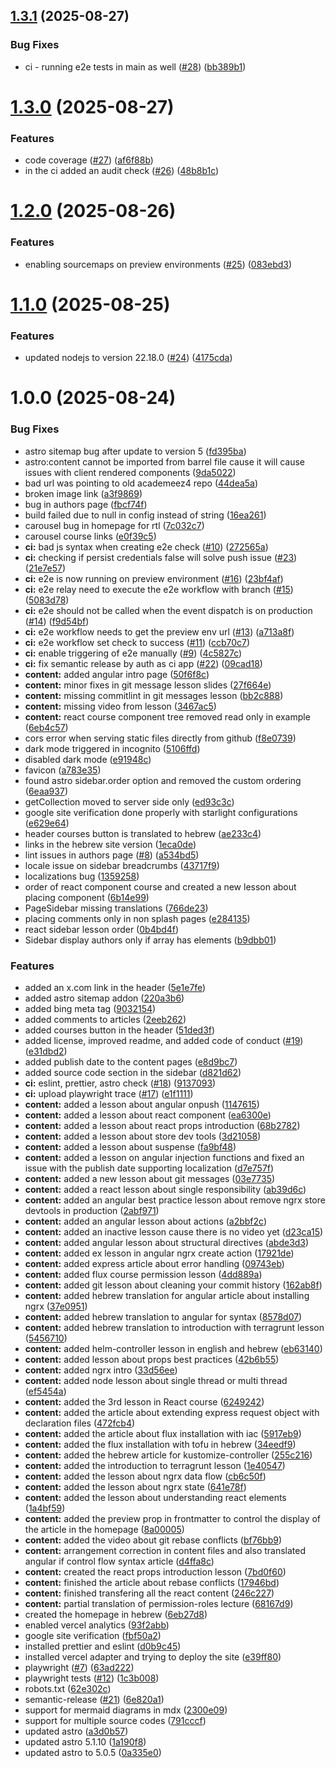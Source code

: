 ## [1.3.1](https://github.com/ywarezk/academeez/compare/v1.3.0...v1.3.1) (2025-08-27)


### Bug Fixes

* ci - running e2e tests in main as well ([#28](https://github.com/ywarezk/academeez/issues/28)) ([bb389b1](https://github.com/ywarezk/academeez/commit/bb389b11137240d181937f47ba33f27c6f761d2f))

# [1.3.0](https://github.com/ywarezk/academeez/compare/v1.2.0...v1.3.0) (2025-08-27)


### Features

* code coverage ([#27](https://github.com/ywarezk/academeez/issues/27)) ([af6f88b](https://github.com/ywarezk/academeez/commit/af6f88bd93c311ce3441e080092076afa134513d))
* in the ci added an audit check ([#26](https://github.com/ywarezk/academeez/issues/26)) ([48b8b1c](https://github.com/ywarezk/academeez/commit/48b8b1cccae18c0d0458afde318a6fba8a8a9c99))

# [1.2.0](https://github.com/ywarezk/academeez/compare/v1.1.0...v1.2.0) (2025-08-26)


### Features

* enabling sourcemaps on preview environments ([#25](https://github.com/ywarezk/academeez/issues/25)) ([083ebd3](https://github.com/ywarezk/academeez/commit/083ebd396aa678eafff971a316360b6078ec635d))

# [1.1.0](https://github.com/ywarezk/academeez/compare/v1.0.0...v1.1.0) (2025-08-25)


### Features

* updated nodejs to version 22.18.0 ([#24](https://github.com/ywarezk/academeez/issues/24)) ([4175cda](https://github.com/ywarezk/academeez/commit/4175cdaea468e0d3aa2b061cc2079246fe4c9ca1))

# 1.0.0 (2025-08-24)


### Bug Fixes

* astro sitemap bug after update to version 5 ([fd395ba](https://github.com/ywarezk/academeez/commit/fd395ba1a85f02d1d1c65a62379360118102788d))
* astro:content cannot be imported from barrel file cause it will cause issues with client rendered components ([9da5022](https://github.com/ywarezk/academeez/commit/9da5022a241d31eef5716676afe907767b32a9e8))
* bad url was pointing to old academeez4 repo ([44dea5a](https://github.com/ywarezk/academeez/commit/44dea5a4985987ecdea85db6dc1d7e5c500691b4))
* broken image link ([a3f9869](https://github.com/ywarezk/academeez/commit/a3f98695fdd1bde6019647a14f5cf66a7f7787c0))
* bug in authors page ([fbcf74f](https://github.com/ywarezk/academeez/commit/fbcf74f687b20695d3882f9cf2cde1ad632b3bb7))
* build failed due to null in config instead of string ([16ea261](https://github.com/ywarezk/academeez/commit/16ea2611a2f3fab68695a3511a3d23d68b6a2439))
* carousel bug in homepage for rtl ([7c032c7](https://github.com/ywarezk/academeez/commit/7c032c72891a0de81a7db70b383dd96081bf6d6f))
* carousel course links ([e0f39c5](https://github.com/ywarezk/academeez/commit/e0f39c57bd5c3b0026c0c5365b7853a2b5462953))
* **ci:** bad js syntax when creating e2e check ([#10](https://github.com/ywarezk/academeez/issues/10)) ([272565a](https://github.com/ywarezk/academeez/commit/272565a6534fc44150f931bf740148f47b532506))
* **ci:** checking if persist credentials false will solve push issue ([#23](https://github.com/ywarezk/academeez/issues/23)) ([21e7e57](https://github.com/ywarezk/academeez/commit/21e7e57707e75d2b4321ddc80cd12979322f11d0))
* **ci:** e2e is now running on preview environment ([#16](https://github.com/ywarezk/academeez/issues/16)) ([23bf4af](https://github.com/ywarezk/academeez/commit/23bf4af354e78d7f597ad096dcd7f67ba50aa417))
* **ci:** e2e relay need to execute the e2e workflow with branch ([#15](https://github.com/ywarezk/academeez/issues/15)) ([5083d78](https://github.com/ywarezk/academeez/commit/5083d78566ad6222d18335ac1ca7b3e9c1ecbe05))
* **ci:** e2e should not be called when the event dispatch is on production ([#14](https://github.com/ywarezk/academeez/issues/14)) ([f9d54bf](https://github.com/ywarezk/academeez/commit/f9d54bf09f2fee49edd07272746f94300e4d9434))
* **ci:** e2e workflow needs to get the preview env url ([#13](https://github.com/ywarezk/academeez/issues/13)) ([a713a8f](https://github.com/ywarezk/academeez/commit/a713a8f183f85f3b9560dd0b95f2959956859059))
* **ci:** e2e workflow set check to success ([#11](https://github.com/ywarezk/academeez/issues/11)) ([ccb70c7](https://github.com/ywarezk/academeez/commit/ccb70c730da00769b0a368c6a99a627b1f90c6b6))
* **ci:** enable triggering of e2e manually ([#9](https://github.com/ywarezk/academeez/issues/9)) ([4c5827c](https://github.com/ywarezk/academeez/commit/4c5827ce0f82ad3769730d69ce6043f030347bdd))
* **ci:** fix semantic release by auth as ci app ([#22](https://github.com/ywarezk/academeez/issues/22)) ([09cad18](https://github.com/ywarezk/academeez/commit/09cad1890e8629d0fcfddf957ac142bc19a0942b))
* **content:** added angular intro page ([50f6f8c](https://github.com/ywarezk/academeez/commit/50f6f8c867ecb96d5160815d78699e02a6d3ed77))
* **content:** minor fixes in git message lesson slides ([27f664e](https://github.com/ywarezk/academeez/commit/27f664e56e61b5bc9733dc73163f72341545d981))
* **content:** missing commitlint in git messages lesson ([bb2c888](https://github.com/ywarezk/academeez/commit/bb2c88880ffd361a14ecc0430ff302ad6830b209))
* **content:** missing video from lesson ([3467ac5](https://github.com/ywarezk/academeez/commit/3467ac56dc88be8a37326c228615e9bf32e8c9ed))
* **content:** react course component tree removed read only in example ([6eb4c57](https://github.com/ywarezk/academeez/commit/6eb4c577ab8f44905c718ac29f03f0bd8d3e57a5))
* cors error when serving static files directly from github ([f8e0739](https://github.com/ywarezk/academeez/commit/f8e0739d6eb9127a1b90c448300427f43ec74a90))
* dark mode triggered in incognito ([5106ffd](https://github.com/ywarezk/academeez/commit/5106ffd3f9928ddcc4a6c445861d4c6658e28083))
* disabled dark mode ([e91948c](https://github.com/ywarezk/academeez/commit/e91948c7aa807ed4dac2282edc013c9a97756be8))
* favicon ([a783e35](https://github.com/ywarezk/academeez/commit/a783e3531b3e777c4dab5d99f11a6088485a1df3))
* found astro sidebar.order option and removed the custom ordering ([6eaa937](https://github.com/ywarezk/academeez/commit/6eaa937293f7eff0215870a1ad97213fe0c5e33b))
* getCollection moved to server side only ([ed93c3c](https://github.com/ywarezk/academeez/commit/ed93c3cea9633a2935a444a94071666da7a34216))
* google site verification done properly with starlight configurations ([e629e64](https://github.com/ywarezk/academeez/commit/e629e64dbc64cc0c8d4ba5b1e8f4d074818e0896))
* header courses button is translated to hebrew ([ae233c4](https://github.com/ywarezk/academeez/commit/ae233c4076417fad7feff220e6326ed918c6a39b))
* links in the hebrew site version ([1eca0de](https://github.com/ywarezk/academeez/commit/1eca0deeb13f8b7ddf0b3784bcfc29964f685d33))
* lint issues in authors page ([#8](https://github.com/ywarezk/academeez/issues/8)) ([a534bd5](https://github.com/ywarezk/academeez/commit/a534bd5dd395006c80ae5ce408db851770cad7ab))
* locale issue on sidebar breadcrumbs ([43717f9](https://github.com/ywarezk/academeez/commit/43717f987f0f11563c04c95f9ce05f783fbaf2d6))
* localizations bug ([1359258](https://github.com/ywarezk/academeez/commit/13592588aeacdcd09da3a3aeca3cb3cffeef967d))
* order of react component course and created a new lesson about placing component ([6b14e99](https://github.com/ywarezk/academeez/commit/6b14e992c5a82f5dffeaebdd234b1046eb1ddb8e))
* PageSidebar missing translations ([766de23](https://github.com/ywarezk/academeez/commit/766de23b0b8da31b5fcb9613847f27ab40b54d18))
* placing comments only in non splash pages ([e284135](https://github.com/ywarezk/academeez/commit/e284135223e98129037c8d025faed9bc83ef6f57))
* react sidebar lesson order ([0b4bd4f](https://github.com/ywarezk/academeez/commit/0b4bd4f45a25f642cd4731fefd17fb5963d11d85))
* Sidebar display authors only if array has elements ([b9dbb01](https://github.com/ywarezk/academeez/commit/b9dbb01d95caf00c95b0c2ae9254bb07e5fdb35d))


### Features

* added an x.com link in the header ([5e1e7fe](https://github.com/ywarezk/academeez/commit/5e1e7fef57e61cf4fa36ecaad10c0e5104321b33))
* added astro sitemap addon ([220a3b6](https://github.com/ywarezk/academeez/commit/220a3b643dee4c97afa6a569e506ae32685679e1))
* added bing meta tag ([9032154](https://github.com/ywarezk/academeez/commit/9032154c76fa85c160421cc29e1ab6be12f697e7))
* added comments to articles ([2eeb262](https://github.com/ywarezk/academeez/commit/2eeb262b034ee140f0737f1eb5273e623640e7f4))
* added courses button in the header ([51ded3f](https://github.com/ywarezk/academeez/commit/51ded3f0669a9243d1c547cfb1578c7d66ea1b76))
* added license, improved readme, and added code of conduct ([#19](https://github.com/ywarezk/academeez/issues/19)) ([e31dbd2](https://github.com/ywarezk/academeez/commit/e31dbd2f3bd3a5c185f9a06667503f1b9edfe79e))
* added publish date to the content pages ([e8d9bc7](https://github.com/ywarezk/academeez/commit/e8d9bc72e1cc708fb60302b18708f38e756dea9a))
* added source code section in the sidebar ([d821d62](https://github.com/ywarezk/academeez/commit/d821d62f87345e642b7bef652e5ed879cbfc40d5))
* **ci:** eslint, prettier, astro check ([#18](https://github.com/ywarezk/academeez/issues/18)) ([9137093](https://github.com/ywarezk/academeez/commit/9137093ee336982a5aa9f3790c12953912e129b5))
* **ci:** upload playwright trace ([#17](https://github.com/ywarezk/academeez/issues/17)) ([e1f1111](https://github.com/ywarezk/academeez/commit/e1f111147ce79bcd5c274125cb4bb02636662674))
* **content:** added a lesson about angular onpush ([1147615](https://github.com/ywarezk/academeez/commit/11476156d91a1d999f0c29672541ef61279c114f))
* **content:** added a lesson about react component ([ea6300e](https://github.com/ywarezk/academeez/commit/ea6300e9c363a1bac72171ec9efe643db175d6d8))
* **content:** added a lesson about react props introduction ([68b2782](https://github.com/ywarezk/academeez/commit/68b27825b9e30ff6c2802e35982cfe909f3922b6))
* **content:** added a lesson about store dev tools ([3d21058](https://github.com/ywarezk/academeez/commit/3d21058ca9cd36e502b127d104e835c215bb8430))
* **content:** added a lesson about suspense ([fa9bf48](https://github.com/ywarezk/academeez/commit/fa9bf48f9164df357064de241259a6921b16bbe3))
* **content:** added a lesson on angular injection functions and fixed an issue with the publish date supporting localization ([d7e757f](https://github.com/ywarezk/academeez/commit/d7e757f0f2f2da4da63019be50a5a398e462d35c))
* **content:** added a new lesson about git messages ([03e7735](https://github.com/ywarezk/academeez/commit/03e773577ca10d814b962c4425e7f76b28bdb1ae))
* **content:** added a react lesson about single responsibility ([ab39d6c](https://github.com/ywarezk/academeez/commit/ab39d6caa46afc4317b1b933e5cd4968dffb2021))
* **content:** added an angular best practice lesson about remove ngrx store devtools in production ([2abf971](https://github.com/ywarezk/academeez/commit/2abf9716e0fd6653ced90a80c32acfb882ee643d))
* **content:** added an angular lesson about actions ([a2bbf2c](https://github.com/ywarezk/academeez/commit/a2bbf2c0cf697d1fcca5f1bc352ebe93eeba91b0))
* **content:** added an inactive lesson cause there is no video yet ([d23ca15](https://github.com/ywarezk/academeez/commit/d23ca150bc962e87e585ce7e98b359218f0d07ac))
* **content:** added angular lesson about structural directives ([abde3d3](https://github.com/ywarezk/academeez/commit/abde3d3c0aa773fc6fcce7a483db95831cbc69bf))
* **content:** added ex lesson in angular ngrx create action ([17921de](https://github.com/ywarezk/academeez/commit/17921dee4c3b124671777b87d99e28e7bf5709ec))
* **content:** added express article about error handling ([09743eb](https://github.com/ywarezk/academeez/commit/09743eba630c0d1a6bc28f5946eb8274ba1a6ad8))
* **content:** added flux course permission lesson ([4dd889a](https://github.com/ywarezk/academeez/commit/4dd889a4e7ab38242c78a3e759ce3da41318ce4f))
* **content:** added git lesson about cleaning your commit history ([162ab8f](https://github.com/ywarezk/academeez/commit/162ab8f6e306c66fc3b6298fb8abccfd5822901a))
* **content:** added hebrew translation for angular article about installing ngrx ([37e0951](https://github.com/ywarezk/academeez/commit/37e095179d40355ee962c0f6f85ca2f21c6cfbfc))
* **content:** added hebrew translation to angular for syntax ([8578d07](https://github.com/ywarezk/academeez/commit/8578d079777aeedb4f9c8608003739337ae975eb))
* **content:** added hebrew translation to introduction with terragrunt lesson ([5456710](https://github.com/ywarezk/academeez/commit/54567104971dc6b60de5641a604c4b52e0409a3b))
* **content:** added helm-controller lesson in english and hebrew ([eb63140](https://github.com/ywarezk/academeez/commit/eb631401c41a4689e3e8a7bae79f4883fe34295b))
* **content:** added lesson about props best practices ([42b6b55](https://github.com/ywarezk/academeez/commit/42b6b551db3d6e5e7e3b3068b08674071e7432d0))
* **content:** added ngrx intro ([33d56ee](https://github.com/ywarezk/academeez/commit/33d56eea5df936870dd425c9df330b58250ff3d8))
* **content:** added node lesson about single thread or multi thread ([ef5454a](https://github.com/ywarezk/academeez/commit/ef5454a3334d07a5e52aea917f2b20c05a8f529f))
* **content:** added the 3rd lesson in React course ([6249242](https://github.com/ywarezk/academeez/commit/6249242bd6e57fd919a5c3f99e35097f39c6334d))
* **content:** added the article about extending express request object with declaration files ([472fcb4](https://github.com/ywarezk/academeez/commit/472fcb4c50270d708cfe9c1ef286bd80020f67df))
* **content:** added the article about flux installation with iac ([5917eb9](https://github.com/ywarezk/academeez/commit/5917eb94869d5653f4ccd5d19bb70eb101a63170))
* **content:** added the flux installation with tofu in hebrew ([34eedf9](https://github.com/ywarezk/academeez/commit/34eedf93c352bf4c795303383c8c35c30c20c7af))
* **content:** added the hebrew article for kustomize-controller ([255c216](https://github.com/ywarezk/academeez/commit/255c2161e6446419ecf10cce6307f37793b5bb30))
* **content:** added the introduction to terragrunt lesson ([1e40547](https://github.com/ywarezk/academeez/commit/1e40547702bc7bd01fea1c47b0741baf4ffe3be9))
* **content:** added the lesson about ngrx data flow ([cb6c50f](https://github.com/ywarezk/academeez/commit/cb6c50f285b9a20a1f040fe9b96650359573906c))
* **content:** added the lesson about ngrx state ([641e78f](https://github.com/ywarezk/academeez/commit/641e78f49db37540db4f71317de9553dfbd0220c))
* **content:** added the lesson about understanding react elements ([1a4bf59](https://github.com/ywarezk/academeez/commit/1a4bf598bb3d97235bb3fb58b6aaf5b0e71d86e5))
* **content:** added the preview prop in frontmatter to control the display of the article in the homepage ([8a00005](https://github.com/ywarezk/academeez/commit/8a00005477bc9474c6bbe78876956ac7f42e907b))
* **content:** added the video about git rebase conflicts ([bf76bb9](https://github.com/ywarezk/academeez/commit/bf76bb9cf12c502a7243d2eacb8a3bcbeae33c17))
* **content:** arrangement correction in content files and also translated angular if control flow syntax article ([d4ffa8c](https://github.com/ywarezk/academeez/commit/d4ffa8c48afa1b0b191e9236b4225a6702180300))
* **content:** created the react props introduction lesson ([7bd0f60](https://github.com/ywarezk/academeez/commit/7bd0f6047c26752bb47e1f00e565608f7c5c1535))
* **content:** finished the article about rebase conflicts ([17946bd](https://github.com/ywarezk/academeez/commit/17946bd29dc4a8d67c7ad8b7d127ccd498801fe4))
* **content:** finished transfering all the react content ([246c227](https://github.com/ywarezk/academeez/commit/246c2279ed91c5855ff866b9c2e3820ed9c57f06))
* **content:** partial translation of permission-roles lecture ([68167d9](https://github.com/ywarezk/academeez/commit/68167d97c403a32ddf9b72ecbb07d2e3c1d5fc47))
* created the homepage in hebrew ([6eb27d8](https://github.com/ywarezk/academeez/commit/6eb27d8051eee41f3ccac01a4f02d13feca0be5d))
* enabled vercel analytics ([93f2abb](https://github.com/ywarezk/academeez/commit/93f2abb7c26f14055378e745f363e6bc39b44e7d))
* google site verification ([fbf50a2](https://github.com/ywarezk/academeez/commit/fbf50a2e29bd249f0086f4f0b3e499e9ff925506))
* installed prettier and eslint ([d0b9c45](https://github.com/ywarezk/academeez/commit/d0b9c45f6c5ed9376c783f5cfa5c0ff1ae2366be))
* installed vercel adapter and trying to deploy the site ([e39ff80](https://github.com/ywarezk/academeez/commit/e39ff80c16acee906284072e2a12fdc60f1af8b9))
* playwright ([#7](https://github.com/ywarezk/academeez/issues/7)) ([63ad222](https://github.com/ywarezk/academeez/commit/63ad22207ea09ff55a7b17982d5b7cf43ceec587))
* playwright tests ([#12](https://github.com/ywarezk/academeez/issues/12)) ([1c3b008](https://github.com/ywarezk/academeez/commit/1c3b00805df328634f01b8efd81463c65c59dadb))
* robots.txt ([62e302c](https://github.com/ywarezk/academeez/commit/62e302caf5dfc78d6174d6d295b9e3097c8e43e6))
* semantic-release ([#21](https://github.com/ywarezk/academeez/issues/21)) ([6e820a1](https://github.com/ywarezk/academeez/commit/6e820a134b0b04df3e69d9ad1889d393759f5340))
* support for mermaid diagrams in mdx ([2300e09](https://github.com/ywarezk/academeez/commit/2300e09ec6f650a88c1983bc703fef1c6a8b033d))
* support for multiple source codes ([791cccf](https://github.com/ywarezk/academeez/commit/791cccf550555fb5c1457458544b064fa696d510))
* updated astro ([a3d0b57](https://github.com/ywarezk/academeez/commit/a3d0b575cc16b740e8497a8befda73c42399daa1))
* updated astro 5.1.10 ([1a190f8](https://github.com/ywarezk/academeez/commit/1a190f8c06ab66e2730ef5a818deec70fb83f19e))
* updated astro to 5.0.5 ([0a335e0](https://github.com/ywarezk/academeez/commit/0a335e0adb791b6e8785409a8ad334f4934cab53))
